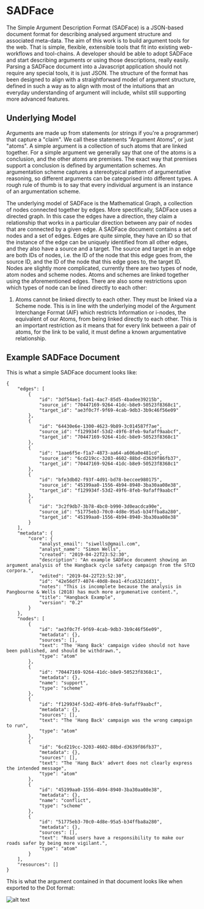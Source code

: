 # SADFace

The Simple Argument Description Format (SADFace) is a JSON-based document format for describing analysed argument structure and associated meta-data. The aim of this work is to build argument tools for the web. That is simple, flexible, extensible tools that fit into existing web-workflows and tool-chains. A developer should be able to adopt SADFace and start describing arguments or using those descriptions, really easily. Parsing a SADFace document into a Javascript application should not require any special tools, it is just JSON. The structure of the format has been designed to align with a straightforward model of argument structure, defined in such a way as to align with most of the intuitions that an everyday understanding of argument will include, whilst still supporting more advanced features.

## Underlying Model

Arguments are made up from statements (or strings if you're a programmer) that capture a "claim". We call these statements "Argument Atoms", or just "atoms". A simple argument is a collection of such atoms that are linked together. For a simple argument we generally say that one of the atoms is a conclusion, and the other atoms are premises. The exact way that premises support a conclusion is defined by argumentation schemes. An argumentation scheme captures a stereotypical pattern of argumentative reasoning, so different arguments can be categorised into different types. A rough rule of thumb is to say that every individual argument is an instance of an argumentation scheme.

The underlying model of SADFace is the Mathematical Graph, a collection of nodes connected together by edges. More spectifically, SADFace uses a directed graph. In this case the edges have a direction, they claim a relationship that works in a particular direction between any pair of nodes that are connected by a given edge. A SADFace document contains a set of nodes and a set of edges. Edges are quite simple, they have an ID so that the instance of the edge can be uniquely identified from all other edges, and they also have a source and a target. The source and target in an edge are both IDs of nodes, i.e. the ID of the node that this edge goes from, the source ID, and the ID of the node that this edge goes to, the target ID. Nodes are slightly more complicated, currently there are two types of node, atom nodes and scheme nodes. Atoms and schemes are linked together using the aforementioned edges. There are also some restrictions upon which types of node can be lined directly to each other:

1. Atoms cannot be linked directly to each other. They must be linked via a Scheme node. This is in line with the underlying model of the Argument Interchange Format (AIF) which restricts Information or i-nodes, the equivalent of our Atoms, from being linked directly to each other. This is an important restriction as it means that for every link between a pair of atoms, for the link to be valid, it must define a known argumentative relationship.




## Example SADFace Document

This is what a simple SADFace document looks like:

~~~~
{
    "edges": [
        {
            "id": "3df54ae1-fa41-4ac7-85d5-4badee39215b",
            "source_id": "70447169-9264-41dc-b8e9-50523f8368c1",
            "target_id": "ae3f0c7f-9f69-4cab-9db3-3b9c46f56e09"
        },
        {
            "id": "64430e6e-1300-4623-9b89-3c014587f7ae",
            "source_id": "f129934f-53d2-49f6-8feb-9afaff9aabcf",
            "target_id": "70447169-9264-41dc-b8e9-50523f8368c1"
        },
        {
            "id": "1aae6f5e-f1a7-4873-aa64-a606a0e481cd",
            "source_id": "6cd219cc-3203-4602-88bd-d3639f86fb37",
            "target_id": "70447169-9264-41dc-b8e9-50523f8368c1"
        },
        {
            "id": "bfe3db02-f93f-4d91-bd78-beccee980175",
            "source_id": "45199aa0-1556-4b94-8940-3ba30aa08e38",
            "target_id": "f129934f-53d2-49f6-8feb-9afaff9aabcf"
        },
        {
            "id": "3c2f9db7-3b78-4bc0-b990-3d0eacdca90e",
            "source_id": "51775eb3-70c0-4d8e-95a5-b34ffba8a280",
            "target_id": "45199aa0-1556-4b94-8940-3ba30aa08e38"
        }
    ],
    "metadata": {
        "core": {
            "analyst_email": "siwells@gmail.com",
            "analyst_name": "Simon Wells",
            "created": "2019-04-22T23:52:30",
            "description": "An example SADFace document showing an argument analysis of the Hangback cycle safety campaign from the STCD corpora.",
            "edited": "2019-04-22T23:52:30",
            "id": "42e56df7-4074-40d8-8ea1-4fca5321dd31",
            "notes": "This is incomplete because the analysis in Pangbourne & Wells (2018) has much more argumenative content.",
            "title": "Hangback Example",
            "version": "0.2"
        }
    },
    "nodes": [
        {
            "id": "ae3f0c7f-9f69-4cab-9db3-3b9c46f56e09",
            "metadata": {},
            "sources": [],
            "text": "The 'Hang Back' campaign video should not have been published, and should be withdrawn.",
            "type": "atom"
        },
        {
            "id": "70447169-9264-41dc-b8e9-50523f8368c1",
            "metadata": {},
            "name": "support",
            "type": "scheme"
        },
        {
            "id": "f129934f-53d2-49f6-8feb-9afaff9aabcf",
            "metadata": {},
            "sources": [],
            "text": "The 'Hang Back' campaign was the wrong campaign to run",
            "type": "atom"
        },
        {
            "id": "6cd219cc-3203-4602-88bd-d3639f86fb37",
            "metadata": {},
            "sources": [],
            "text": "The 'Hang Back' advert does not clearly express the intended message",
            "type": "atom"
        },
        {
            "id": "45199aa0-1556-4b94-8940-3ba30aa08e38",
            "metadata": {},
            "name": "conflict",
            "type": "scheme"
        },
        {
            "id": "51775eb3-70c0-4d8e-95a5-b34ffba8a280",
            "metadata": {},
            "sources": [],
            "text": "Road users have a responsibility to make our roads safer by being more vigilant.",
            "type": "atom"
        }
    ],
    "resources": []
}
~~~~

This is what the argument contained in that document looks like when exported to the Dot format:

![alt text](https://raw.githubusercontent.com/siwells/SADFace/master/examples/hangback/data.png "Extract from the Hang Back analysis")

